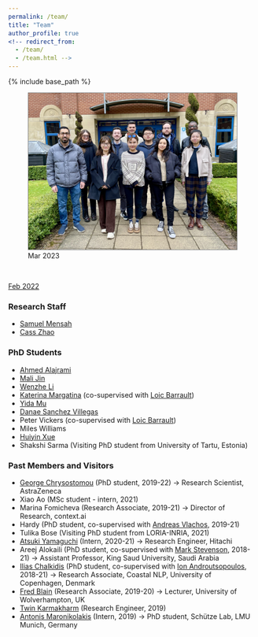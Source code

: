 ```yaml
---
permalink: /team/
title: "Team"
author_profile: true
<!-- redirect_from: 
  - /team/
  - /team.html -->
---
```


{% include base_path %}

 
<figure>
  <img style="border:1px solid gray;" src="../files/IMG_2488.jpg" alt="Team" width="500"/>
  <figcaption>Mar 2023</figcaption>
</figure>
<br>

[Feb 2022](../files/group_20220202.jpg)


### Research Staff

* [Samuel Mensah](https://scholar.google.com/citations?user=tqChiOoAAAAJ&hl) 
* [Cass Zhao](https://www.sheffield.ac.uk/is/people/phd-researchers/cass-zhixue-zhao)


### PhD Students

* [Ahmed Alajrami]([https://twitter.com/aajrami](https://aajrami.github.io/))
* [Mali Jin](https://scholar.google.com/citations?user=Br8h1WIAAAAJ)
* [Wenzhe Li](https://scholar.google.com/citations?user=ixVc4s8AAAAJ) 
* [Katerina Margatina](https://katerinamargatina.github.io/) (co-supervised with [Loic Barrault](https://loicbarrault.github.io/))
* [Yida Mu](https://www.sheffield.ac.uk/dcs/people/research-staff/yida-mu-0)
* [Danae Sanchez Villegas](https://danaesavi.github.io/)
* Peter Vickers (co-supervised with [Loic Barrault](https://loicbarrault.github.io/))
* Miles Williams
* [Huiyin Xue](https://twitter.com/HuiyinXue)
* Shakshi Sarma (Visiting PhD student from University of Tartu, Estonia)



<!-- ### Interns -->



### Past Members and Visitors

* [George Chrysostomou](https://scholar.google.com/citations?user=t3eShIkAAAAJ&hl) (PhD student, 2019-22) -> Research Scientist, AstraZeneca
* Xiao Ao (MSc student - intern, 2021)
* Marina Fomicheva (Research Associate, 2019-21) -> Director of Research, context.ai
* Hardy (PhD student, co-supervised with [Andreas Vlachos](https://andreasvlachos.github.io/), 2019-21)
* Tulika Bose (Visiting PhD student from LORIA-INRIA, 2021)
* [Atsuki Yamaguchi](https://gucci-j.github.io/about/) (Intern, 2020-21) -> Research Engineer, Hitachi
* Areej Alokaili (PhD student, co-supervised with [Mark Stevenson](https://staffwww.dcs.shef.ac.uk/people/M.Stevenson/bio.html), 2018-21) -> Assistant Professor, King Saud University, Saudi Arabia
* [Ilias Chalkidis](https://iliaschalkidis.github.io/) (PhD student, co-supervised with [Ion Androutsopoulos](http://www2.aueb.gr/users/ion//), 2018-21) -> Research Associate, Coastal NLP, University of Copenhagen, Denmark
* [Fred Blain](https://fredblain.org/) (Research Associate, 2019-20) -> Lecturer, University of Wolverhampton, UK
* [Twin Karmakharm](https://www.twin.uk.com/) (Research Engineer, 2019)
* [Antonis Maronikolakis](https://antmarakis.github.io/)  (Intern, 2019) -> PhD student, Schütze Lab, LMU Munich, Germany




